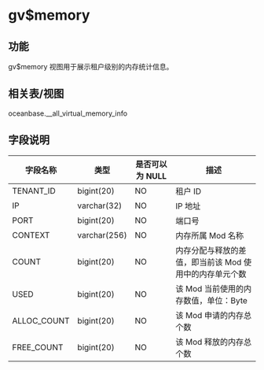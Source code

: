 gv$memory
==============================

功能
-----------

gv$memory 视图用于展示租户级别的内存统计信息。

相关表/视图
---------------

oceanbase.__all_virtual_memory_info

字段说明
-------------

|  **字段名称**   |    **类型**    | **是否可以为 NULL** |             **描述**             |
|-------------|--------------|----------------|--------------------------------|
| TENANT_ID   | bigint(20)   | NO             | 租户 ID                          |
| IP          | varchar(32)  | NO             | IP 地址                          |
| PORT        | bigint(20)   | NO             | 端口号                            |
| CONTEXT     | varchar(256) | NO             | 内存所属 Mod 名称                    |
| COUNT       | bigint(20)   | NO             | 内存分配与释放的差值，即当前该 Mod 使用中的内存单元个数 |
| USED        | bigint(20)   | NO             | 该 Mod 当前使用的内存数值，单位：Byte        |
| ALLOC_COUNT | bigint(20)   | NO             | 该 Mod 申请的内存总个数                 |
| FREE_COUNT  | bigint(20)   | NO             | 该 Mod 释放的内存总个数                 |

